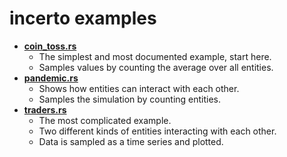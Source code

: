 # incerto examples

- **[coin_toss.rs](coin_toss.rs)**
    - The simplest and most documented example, start here.
    - Samples values by counting the average over all entities.
- **[pandemic.rs](pandemic.rs)**
    - Shows how entities can interact with each other.
    - Samples the simulation by counting entities.
- **[traders.rs](traders.rs)**
    - The most complicated example.
    - Two different kinds of entities interacting with each other.
    - Data is sampled as a time series and plotted.

